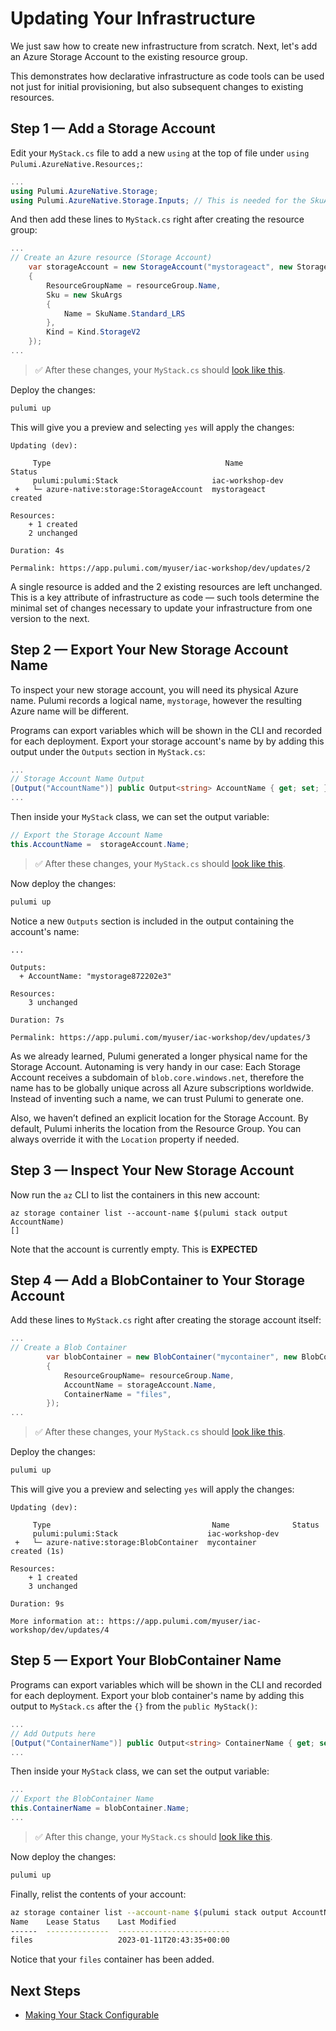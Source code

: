 # Updating Your Infrastructure

We just saw how to create new infrastructure from scratch. Next, let's add an Azure Storage Account to the existing resource group.

This demonstrates how declarative infrastructure as code tools can be used not just for initial provisioning, but also subsequent changes to existing resources.

## Step 1 &mdash; Add a Storage Account

Edit your `MyStack.cs` file to add a new `using` at the top of file under `using Pulumi.AzureNative.Resources;`:

```csharp
...
using Pulumi.AzureNative.Storage;
using Pulumi.AzureNative.Storage.Inputs; // This is needed for the SkuArgs
```

And then add these lines to `MyStack.cs` right after creating the resource group:

```csharp
...
// Create an Azure resource (Storage Account)
    var storageAccount = new StorageAccount("mystorageact", new StorageAccountArgs
    {
        ResourceGroupName = resourceGroup.Name,
        Sku = new SkuArgs
        {
            Name = SkuName.Standard_LRS
        },
        Kind = Kind.StorageV2
    });
...
```

> :white_check_mark: After these changes, your `MyStack.cs` should [look like this](./code/04-updating-your-infrastructure/step1.cs).

Deploy the changes:

```bash
pulumi up
```

This will give you a preview and selecting `yes` will apply the changes:

```
Updating (dev):

     Type                                       Name              Status
     pulumi:pulumi:Stack                     iac-workshop-dev
 +   └─ azure-native:storage:StorageAccount  mystorageact         created

Resources:
    + 1 created
    2 unchanged

Duration: 4s

Permalink: https://app.pulumi.com/myuser/iac-workshop/dev/updates/2
```

A single resource is added and the 2 existing resources are left unchanged. This is a key attribute of infrastructure as code &mdash; such tools determine the minimal set of changes necessary to update your infrastructure from one version to the next.

## Step 2 &mdash; Export Your New Storage Account Name

To inspect your new storage account, you will need its physical Azure name. Pulumi records a logical name, `mystorage`, however the resulting Azure name will be different.

Programs can export variables which will be shown in the CLI and recorded for each deployment. Export your storage account's name by by adding this output under the `Outputs` section in `MyStack.cs`:

```csharp
...
// Storage Account Name Output
[Output("AccountName")] public Output<string> AccountName { get; set; }
...
```

Then inside your `MyStack` class, we can set the output variable:

```csharp
// Export the Storage Account Name
this.AccountName =  storageAccount.Name;
```    

> :white_check_mark: After these changes, your `MyStack.cs` should [look like this](./code/04-updating-your-infrastructure/step2.cs).

Now deploy the changes:

```bash
pulumi up
```

Notice a new `Outputs` section is included in the output containing the account's name:

```
...

Outputs:
  + AccountName: "mystorage872202e3"

Resources:
    3 unchanged

Duration: 7s

Permalink: https://app.pulumi.com/myuser/iac-workshop/dev/updates/3
```

As we already learned, Pulumi generated a longer physical name for the Storage Account. Autonaming is very handy in our case: Each Storage Account receives a subdomain of `blob.core.windows.net`, therefore the name has to be globally unique across all Azure subscriptions worldwide. Instead of inventing such a name, we can trust Pulumi to generate one.

Also, we haven’t defined an explicit location for the Storage Account. By default, Pulumi inherits the location from the Resource Group. You can always override it with the `Location` property if needed.

## Step 3 &mdash; Inspect Your New Storage Account

Now run the `az` CLI to list the containers in this new account:

```
az storage container list --account-name $(pulumi stack output AccountName)
[]
```

Note that the account is currently empty. This is **EXPECTED**

## Step 4 &mdash; Add a BlobContainer to Your Storage Account

Add these lines to `MyStack.cs` right after creating the storage account itself:

```csharp
...
// Create a Blob Container
        var blobContainer = new BlobContainer("mycontainer", new BlobContainerArgs
        {
            ResourceGroupName= resourceGroup.Name,
            AccountName = storageAccount.Name,   
            ContainerName = "files",
        });
...
```

> :white_check_mark: After these changes, your `MyStack.cs` should [look like this](./code/04-updating-your-infrastructure/step4.cs).

Deploy the changes:

```bash
pulumi up
```

This will give you a preview and selecting `yes` will apply the changes:

```
Updating (dev):

     Type                                    Name              Status
     pulumi:pulumi:Stack                    iac-workshop-dev
 +   └─ azure-native:storage:BlobContainer  mycontainer         created (1s)

Resources:
    + 1 created
    3 unchanged

Duration: 9s

More information at:: https://app.pulumi.com/myuser/iac-workshop/dev/updates/4
```
## Step 5 &mdash; Export Your BlobContainer Name

Programs can export variables which will be shown in the CLI and recorded for each deployment. Export your blob container's name by adding this output to `MyStack.cs` after the `{}` from the `public MyStack()`:

```csharp
...
// Add Outputs here
[Output("ContainerName")] public Output<string> ContainerName { get; set; }
...
```

Then inside your `MyStack` class, we can set the output variable:

```csharp
...
// Export the BlobContainer Name
this.ContainerName = blobContainer.Name;
...
```

> :white_check_mark: After this change, your `MyStack.cs` should [look like this](./code/04-updating-your-infrastructure/step5.cs).

Now deploy the changes:

```bash
pulumi up
```

Finally, relist the contents of your account:

```bash
az storage container list --account-name $(pulumi stack output AccountName) -o table
Name    Lease Status    Last Modified
------  --------------  -------------------------
files                   2023-01-11T20:43:35+00:00
```

Notice that your `files` container has been added.

## Next Steps

* [Making Your Stack Configurable](./05-making-your-stack-configurable.md)
